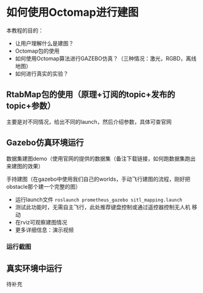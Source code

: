﻿# 如何使用Octomap进行建图

本教程的目的：  

 - 让用户理解什么是建图？
 - Octomap包的使用
 - 如何使用Octomap算法进行GAZEBO仿真？（三种情况：激光，RGBD，离线地图）
 - 如何进行真实的实验？


## RtabMap包的使用（原理+订阅的topic+发布的topic+参数）

主要是对不同情况，给出不同的launch，然后介绍参数，具体可查官网

## Gazebo仿真环境运行

数据集建图demo（使用官网的提供的数据集（备注下载链接，如何跑数据集跑出来建图的效果）

手持建图（在gazebo中使用我们自己的worlds，手动飞行建图的流程，刚好把obstacle那个建一个完整的图）

 - 运行launch文件
	 `roslaunch prometheus_gazebo sitl_mapping.launch`
 - 测试此功能时，无需自主飞行，此处推荐键盘控制或通过遥控器控制无人机 移动
 - 在rviz可观察建图情况
 - 更多详细信息：演示视频

### 运行截图



## 真实环境中运行

待补充
